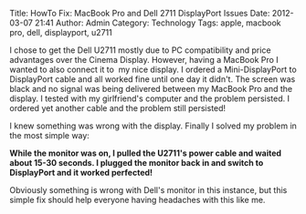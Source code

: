 Title: HowTo Fix: MacBook Pro and Dell 2711 DisplayPort Issues
Date: 2012-03-07 21:41
Author: Admin
Category: Technology
Tags: apple, macbook pro, dell, displayport, u2711

I chose to get the Dell U2711 mostly due to PC compatibility and price
advantages over the Cinema Display. However, having a MacBook Pro I
wanted to also connect it to  my nice display. I ordered a
Mini-DisplayPort to DisplayPort cable and all worked fine until one day
it didn't. The screen was black and no signal was being delivered
between my MacBook Pro and the display. I tested with my girlfriend's
computer and the problem persisted. I ordered yet another cable and the
problem still persisted!

I knew something was wrong with the display. Finally I solved my problem
in the most simple way:

**While the monitor was on, I pulled the U2711's power cable and waited
about 15-30 seconds. I plugged the monitor back in and switch to
DisplayPort and it worked perfected!**

Obviously something is wrong with Dell's monitor in this instance, but
this simple fix should help everyone having headaches with this like me.
